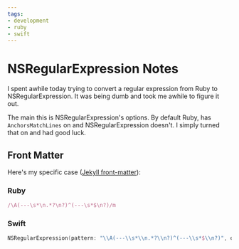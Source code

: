 ```yaml
---
tags:
- development
- ruby
- swift
---
```


# NSRegularExpression Notes

I spent awhile today trying to convert a regular expression from Ruby to NSRegularExpression. It was being dumb and took me awhile to figure it out.

The main this is NSRegularExpression's options. By default Ruby, has `AnchorsMatchLines` on and NSRegularExpression doesn't. I simply turned that on and had good luck.

## Front Matter

Here's my specific case ([Jekyll front-matter](https://github.com/jekyll/jekyll/blob/master/lib/jekyll/document.rb#L220)):

### Ruby

```ruby
/\A(---\s*\n.*?\n?)^(---\s*$\n?)/m
```

### Swift

``` swift
NSRegularExpression(pattern: "\\A(---\\s*\\n.*?\\n?)^(---\\s*$\\n?)", options: .DotMatchesLineSeparators | .AnchorsMatchLines, error: nil)!
```
